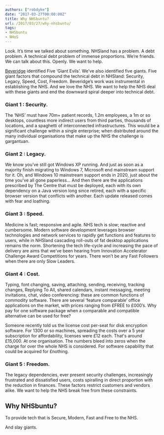 ```yaml
---
authors: ["robdyke"]
date: "2017-03-27T00:00:00Z"
title: Why NHSbuntu?
url: /2017/03/27/why-nhsbuntu/
tags:
- NHSbuntu
- NHoS
---
```


Look. It’s time we talked about something. NHSland has a problem. A debt problem. A technical debt problem of immense proportions. We’re friends. We can talk about this. Openly. We want to help.

[Beveridge](https://en.wikipedia.org/wiki/Beveridge_Report) identified Five ‘Giant Evils’. We’ve also identified five giants. Five giant factors that compound the technical debt in NHSland: Security, Legacy, Speed, Cost, Freedom. Beveridge’s work was instrumental in establishing the NHS. And we love the NHS. We want to help the NHS deal with these giants and end the downward spiral deeper into technical debt.

### Giant 1 : Security.
The ‘NHS’ must have 70m+ patient records, 1.2m employees, a 1m or so desktops, countless more indirect users from third parties, thousands of locations, and a spaghetti of interconnected infrastructures. This would be a significant challenge within a single enterprise; when distributed around the many individual organisations that make up the NHS the challenge is gargantuan.

### Giant 2 : Legacy.
We know you’ve still got Windows XP running. And just as soon as a majority finish migrating to Windows 7, Microsoft end mainstream support for it. Oh, and Windows 10 mainstream support ends in 2020, just about the time you've all gone paperless... And then there are the applications prescribed by The Centre that must be deployed, each with its own dependency on a Java version long since retired, each with a specific browser version that conflicts with another. Each update released comes with fear and loathing.

### Giant 3 : Speed.
Medicine is fast; responsive and agile. NHS tech is slow; reactive and cumbersome. Modern software development leverages browser technologies and network services to rapidly get functions and features to users, while in NHSland cascading roll-outs of fat desktop applications remains the norm. Shortening the tech life-cycle and increasing the pace of delivery are aims that we’ve been hearing from Innovation Accelerator Challenge Award Competitions for years. There won’t be any Fast Followers when there are only Slow Leaders.

### Giant 4 : Cost.
Typing, font changing, saving, attaching, sending, receiving, tracking changes, Replying To All, shared calendars, instant messaging, meeting invitations, chat, video conferencing: these are common functions of commodity software. There are several ‘feature comparable’ office applications on the market, with prices ranging from £FREE to £000’s. Why pay for one software package when a comparable and compatible alternative can be used for free?

Someone recently told us the license cost per-seat for disk encryption software. For 1300 or so machines, spreading the costs over a 5 year subscription for affordability, licenses were £12 each. That's around £15,000. At one organisation. The numbers bleed into zeros when the charge for over the whole NHS is considered. For software capability that could be acquired for £nothing.

### Giant 5 : Freedom.
The legacy dependencies, ever present security challenges, increasingly frustrated and dissatisfied users, costs spiralling in direct proportion with the reduction in finances. These factors restrict customers and vendors alike. We want to help the NHS break free from these constraints.

## Why NHSbuntu?
To provide tech that is Secure, Modern, Fast and Free to the NHS.

And slay giants.
